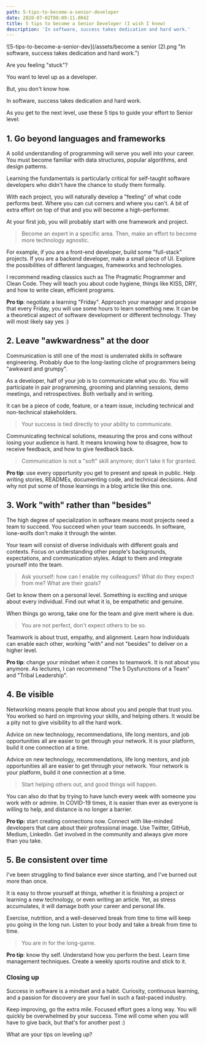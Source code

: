 ```yaml
---
path: 5-tips-to-become-a-senior-developer
date: 2020-07-02T08:09:11.004Z
title: 5 tips to become a Senior Developer (I wish I knew)
description: 'In software, success takes dedication and hard work.'
---
```



![5-tips-to-become-a-senior-dev](/assets/become a senior (2).png "In software, success takes dedication and hard work.")

Are you feeling "stuck"?

You want to level up as a developer.

But, you don't know how. 

In software, success takes dedication and hard work.

As you get to the next level, use these 5 tips to guide your effort to Senior level:

## 1. Go beyond languages and frameworks

A solid understanding of programming will serve you well into your career. You must become familiar with data structures, popular algorithms, and design patterns. 

Learning the fundamentals is particularly critical for self-taught software developers who didn't have the chance to study them formally.

With each project, you will naturally develop a "feeling" of what code performs best. Where you can cut corners and where you can't. A bit of extra effort on top of that and you will become a high-performer. 

At your first job, you will probably start with one framework and project.

> Become an expert in a specific area. Then, make an effort to become more technology agnostic.

For example, if you are a front-end developer, build some "full-stack" projects. If you are a backend developer, make a small piece of UI. Explore the possibilities of different languages, frameworks and technologies.

I recommend reading classics such as The Pragmatic Programmer and Clean Code. They will teach you about code hygiene, things like KISS, DRY, and how to write clean, efficient programs.

**Pro tip**: negotiate a learning "Friday". Approach your manager and propose that every Friday, you will use some hours to learn something new. It can be a theoretical aspect of software development or different technology. They will most likely say yes :)

## 2. Leave "awkwardness" at the door

Communication is still one of the most is underrated skills in software engineering. Probably due to the long-lasting cliche of programmers being "awkward and grumpy". 

As a developer, half of your job is to communicate what you do. You will participate in pair programming, grooming and planning sessions, demo meetings, and retrospectives. Both verbally and in writing.

It can be a piece of code, feature, or a team issue, including technical and non-technical stakeholders.

> Your success is tied directly to your ability to communicate.

Communicating technical solutions, measuring the pros and cons without losing your audience is hard. It means knowing how to disagree, how to receive feedback, and how to give feedback back. 

> Communication is not a "soft" skill anymore; don't take it for granted.

**Pro tip**: use every opportunity you get to present and speak in public. Help writing stories, READMEs, documenting code, and technical decisions. And why not put some of those learnings in a blog article like this one.

## 3. Work "with" rather than "besides"

The high degree of specialization in software means most projects need a team to succeed. You succeed when your team succeeds. In software, lone-wolfs don't make it through the winter.

Your team will consist of diverse individuals with different goals and contexts. Focus on understanding other people's backgrounds, expectations, and communication styles. Adapt to them and integrate yourself into the team.

> Ask yourself: how can I enable my colleagues? What do they expect from me? What are their goals?

Get to know them on a personal level. Something is exciting and unique about every individual. Find out what it is, be empathetic and genuine. 

When things go wrong, take one for the team and give merit where is due.

> You are not perfect, don't expect others to be so.

Teamwork is about trust, empathy, and alignment. Learn how individuals can enable each other, working "with" and not "besides" to deliver on a higher level.

**Pro tip**: change your mindset when it comes to teamwork. It is not about you anymore. As lectures, I can recommend "The 5 Dysfunctions of a Team" and "Tribal Leadership".

## 4. Be visible

Networking means people that know about you and people that trust you. You worked so hard on improving your skills, and helping others. It would be a pity not to give visibility to all the hard work.

Advice on new technology, recommendations, life long mentors, and job opportunities all are easier to get through your network. It is your platform, build it one connection at a time.

Advice on new technology, recommendations, life long mentors, and job opportunities all are easier to get through your network. Your network is your platform, build it one connection at a time.

> Start helping others out, and good things will happen.

You can also do that by trying to have lunch every week with someone you work with or admire. In COVID-19 times, it is easier than ever as everyone is willing to help, and distance is no longer a barrier.

**Pro tip:** start creating connections now. Connect with like-minded developers that care about their professional image. Use Twitter, GitHub, Medium, LinkedIn. Get involved in the community and always give more than you take.

## 5. Be consistent over time

I've been struggling to find balance ever since starting, and I've burned out more than once.

It is easy to throw yourself at things, whether it is finishing a project or learning a new technology, or even writing an article. Yet, as stress accumulates, it will damage both your career and personal life.

Exercise, nutrition, and a well-deserved break from time to time will keep you going in the long run. Listen to your body and take a break from time to time.

> You are in for the long-game.

**Pro tip**: know thy self. Understand how you perform the best. Learn time management techniques. Create a weekly sports routine and stick to it.

### Closing up

Success in software is a mindset and a habit. Curiosity, continuous learning, and a passion for discovery are your fuel in such a fast-paced industry.

Keep improving, go the extra mile. Focused effort goes a long way. You will quickly be overwhelmed by your success. Time will come when you will have to give back, but that's for another post :)

What are your tips on leveling up?
